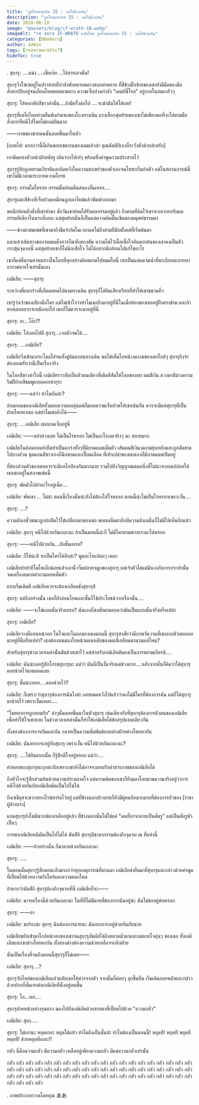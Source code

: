```yaml
---
title: 'รูทโทสะพาร์ท 15 : จบไปด้วยกัน'
description: "รูทโทสะพาร์ท 15 : จบไปด้วยกัน"
date: 2018-06-18
image: "@assets/blog/if-wrath-18.webp"
imageAlt: "re zero IF-WRATH แปลไทย รูทโทสะพาร์ท 15 : จบไปด้วยกัน"
categories: [Oboberu]
author: admin
tags: [rezerowrathif]
hideToc: true
---
```

.
สุบารุ: ....แม่ง ....เชี่ยเอ๊ย ...ไอ้สารเลวนั่น!

สุบารุวิ่งโซเซอยู่ในปราสาทที่กำลังพังทลายพลางสบถคำหยาบ ที่สีข้างฝั่งซ้ายของเขายังมีมีดของมือสังหารปักอยู่จนเลือดไหลหยดตามทาง ความเจ็บปวดกำลัง "เดมป์ซี่โรล" อยู่ภายในสมองรัวๆ

สุบารุ: ไอ้หอกหักสีขาวดำนั่น....ถ้ามีครั้งต่อไป ....จะฆ่ามันให้ได้เลย!

สุบารุที่เหงื่อไหลท่วมยืนพิงกำแพงของโถงทางเดิน แรงเฮือกสุดท้ายของเขาไม่เพียงพอที่จะไล่ตามมือสังหารที่หนีไปโดยไม่ยอมปิดฉาก

――ภาพของชายคนนั้นลอยขึ้นมาในหัว

[ออตโต้: มากกว่านี้ก็เกินขอบเขตงานของผมแล้วล่ะ คุณนัตสึกิเองก็ระวังตัวด้วยล่ะครับ]

เอามีดแทงหัวหน้าฝ่ายศัตรู เดินจากไปเท่ๆ พร้อมทิ้งคำพูดกวนประสาทไว้

สุบารุรู้สึกถูกหยามเกียรติและผิดหวังในความสะเพร่าของตัวเองจนโทสะเริ่มก่อตัว แต่ในสถานการณ์นี้เขาไม่มีเวลามาระบายความโกรธ

สุบารุ: กรรมใดใครก่อ กรรมนั้นย่อมคืนสนองงั้นเหรอ....

สุบารุแตะสีข้างที่เจ็บปวดเหมือนถูกเผาไหม้แล้วพึมพำออกมา

พอนึกย้อนถึงสิ่งที่เขาทำมา สักวันเขาย่อมได้รับผลกรรมอยู่แล้ว ถึงตามที่คิดไว้เขาจะอยากรอรับผลกรรมทีเดียวในนรกก็เถอะ แต่สุดท้ายนั่นก็เป็นแค่ความคิดตื้นเขินของมนุษย์ธรรมดา

――ช่างน่าสมเพชที่เขามาถึงขีดจำกัดในเวลาแค่ไม่ถึงสามปีนับตั้งแต่ที่เริ่มต้นมา

และแล้วเส้นทางของจอมเผด็จการก็มาถึงทางตัน ความไม่ไว้เนื้อเชื่อใจอันมากล้นของเขาคงเป็นตัวกระตุ้นจุดจบนี้ แต่สุดท้ายเขาก็ไม่นึกเสียใจ ไม่ได้อยากนึกย้อนไปแก้ไขอะไร

เขาก็แค่ดิ้นรนหาหนทางในโลกที่ทุกอย่างผิดพลาดไปหมดใบนี้ เขาเป็นแค่คนจมน้ำที่ตะเกียกตะกายหาอากาศหายใจเท่านั้นเอง

เอมิเลีย: ――สุบารุ

ระหว่างที่แบกร่างที่เลือดหยดไปตามทางเดิน สุบารุก็ได้ยินเสียงเรียกที่ทำให้เขาขมวดคิ้ว

เขารู้ว่าเจ้าของเสียงคือใคร แต่ไม่เข้าใจว่าทำไมเธอถึงมาอยู่ที่นี่ในเมื่อห้องของเธออยู่ฝั่งตรงข้าม และถ้าหากเธออยากจะหนีออกไป เธอก็ไม่ควรจะมาอยู่ที่นี่

สุบารุ: อะ...โอ๊ะ!?

เอมิเลีย: โล่งอกไปที สุบารุ...เจอตัวจนได้....

สุบารุ: ....เอมิเลีย?

เอมิเลียวิ่งเข้ามากระโดดใส่จนทั้งคู่ล้มลงบนทางเดิน พอได้เห็นใบหน้างดงามของเธอใกล้ๆ สุบารุถึงจำต้องยอมรับว่านี่เป็นเรื่องจริง

ในโลกสีขาวดำใบนี้ เอมิเลียราวกับเป็นตัวตนเดียวที่เติมสีสันให้โลกของเขา ผมสีเงิน ดวงตาสีม่วงคราม ริมฝีปากสีชมพูแบบดอกซากุระ

สุบารุ: ――แต่ว่า ทำไมกันล่ะ?

อ้อมกอดของเอมิเลียทั้งมอบความอบอุ่นแต่ก็มอบความเจ็บปวดให้เขาเช่นกัน ควรจะมีแค่สุบารุที่เป็นฝ่ายโหยหาเธอ แต่ทำไมเธอถึงได้――

สุบารุ: ....เอมิเลีย เธอบาดเจ็บอยู่นี่

เอมิเลีย: ――อย่าห่วงเลย ไม่เป็นไรหรอก ไม่เป็นอะไรเลยจริงๆ นะ สบายมาก

เอมิเลียในอ้อมกอดส่งยิ้มทำเป็นแกร่งทั้งๆที่มีบาดแผลเต็มตัว เส้นผมสีเงินงดงามยุ่งเหยิงและถูกตัดขาดไปบางส่วน ชุดนอนสีขาวเองก็ฉีกขาดและเปื้อนเลือด ที่เท้าเปล่าของเธอเองก็มีบาดแผลเปิดอยู่

ที่ห้องส่วนตัวของเธอควรจะมีกลไกป้องกันมากมาย รวมไปถึงวิญญาณตนหนึ่งที่ไม่น่าจะยอมปล่อยให้เธอตกอยู่ในสภาพเช่นนี้

สุบารุ: พัคมัวไปทำอะไรอยู่เนี่ย....

เอมิเลีย: พัคเขา.... ไม่ล่ะ ตอนนี้เรื่องนั้นน่ะยังไม่ต้องใส่ใจหรอก ตอนนี้น่ะไม่เป็นไรหรอกเพราะงั้น....

สุบารุ: ....?

ความลังเลชั่วขณะถูกปกปิดไว้ใต้เปลือกตาของเธอ พอเธอลืมตาอีกทีความลังเลนั้นก็ไม่มีให้เห็นอีกแล้ว

เอมิเลีย: สุบารุ หนีไปด้วยกันเถอะนะ ถ้าเป็นตอนนี้ล่ะก็ ไม่มีใครตามพวกเรามาได้หรอก

สุบารุ: ――หนีไปด้วยกัน...กับชั้นเหรอ?

เอมิเลีย: ก็ใช่น่ะสิ จะเป็นใครได้อีกล่ะ? พูดอะไรแปลกๆ เนอะ

เอมิเลียทำท่าทีโมโหเล็กน้อยแล้วเอานิ้วจิ้มปลายจมูกของสุบารุ แต่เจ้าตัวได้แต่มึนงงกับการกระทำนั้นจนเครื่องหมายคำถามลอยเต็มหัว

แรกเริ่มเดิมที เอมิเลียควรจะต้องเกลียดชังสุบารุสิ

สุบารุ: แต่ถึงอย่างนั้น เธอก็ยังอ่อนโยนและชั้นก็ใช้ประโยชน์จากเรื่องนั้น....

เอมิเลีย: ――จะใช่แบบนั้นจริงเหรอ? ฉันเองก็สงสัยมาตลอดว่ามันเป็นแบบนั้นจริงหรือเปล่า

สุบารุ: เอมิเลีย?

เอมิเลียวางมือบนหน้าอก ในใจและในอกของเธอตอนนี้ สุบารุสงสัยว่ามีภาพวันวานที่เขาลากตัวเธอออกมาอยู่ที่นี่หรือเปล่า? เธอต้องทนมองใบหน้าตอนหลับของคนที่เกลียดมานานแค่ไหน?

สำหรับสุบารุช่วงเวลาเหล่านั้นมันช่วยเขาไว้ แต่สำหรับเอมิเลียมันคงเป็นการหยามเกียรติ....

เอมิเลีย: ฉันน่ะเคยรู้สึกโกรธสุบารุนะ แต่ว่า มันก็เป็นงั้นจริงแค่ช่วงแรก....หลังจากนั้นก็คิดว่าได้สุบารุคอยช่วยไว้มาตลอดเลย

สุบารุ: ชั้นน่ะเหรอ....คอยช่วยไว้?

เอมิเลีย: ก็เพราะว่าสุบารุต้องการฉันไงล่ะ เคยหมดหวังไปแล้วว่าคงไม่มีใครที่ต้องการฉัน แต่ก็ได้สุบารุมาช่วยไว้ เพราะงั้นแหละ....

"โหยหาการถูกยอมรับ" คำๆนั้นลอยขึ้นมาในหัวสุบารุ เช่นเดียวกับที่สุบารุต้องการตัวตนของเอมิเลียเพื่อทำให้ใจเขาสงบ ในช่วงเวลาเหล่านั้นก็ทำให้เอมิเลียได้ข้อสรุปแบบเดียวกัน

ทั้งสองต้องการการกันและกัน กลายเป็นความสัมพันธ์แบบต่างฝ่ายต่างโหยหากัน

เอมิเลีย: ฉันอยากจะอยู่กับสุบารุ เพราะงั้น หนีไปด้วยกันเถอะนะ?

สุบารุ: ....ได้ยินแบบนั้น ก็รู้สึกดีใจอยู่หรอก แต่ว่า....

คำตอบของสุบารุตะกุกตะกักเพราะเขายังไม่อาจจะตอบรับคำสารภาพของเอมิเลียได้

ถึงหัวใจจะรู้สึกท่วมท้นด้วยความประหลาดใจ แต่ความคิดของเขาก็ยังมองโลกตามความจริงอยู่ว่าการหนีไปด้วยกันกับเอมิเลียมันเป็นไปไม่ได้

ถึงเซซิลุสจะขวางทางไรน์ฮาร์ดไว้อยู่ แต่ที่ข้างนอกปราสาทก็ยังมีผู้คนอีกมากมายที่ต้องการหัวของ [ราชาผู้ล้างบาง]

แถมสุบารุยังไม่มีพวกพ้องเหลืออยู่แล้ว ที่ข้างนอกนั่นไม่ใช่แค่ "คนที่อาจกลายเป็นศัตรู" แต่เป็นศัตรูตัวเป็นๆ

การพาเอมิเลียหนีมันเป็นไปไม่ได้ นัตสึกิ สุบารุมีชะตากรรมต้องถึงจุดจบ ณ ที่แห่งนี้

เอมิเลีย: ――ถ้าอย่างนั้น ก็มาตายด้วยกันเถอะนะ

สุบารุ: .....

ในตอนนั้นสุบารุรู้สึกตกตะลึงมากกว่าทุกเหตุการณ์ที่ผ่านมา เอมิเลียส่งยิ้มมาที่สุบารุและกล่าวด้วยคำพูดที่เปี่ยมไปด้วยความรักใคร่และความหลงใหล

ถ้าหากว่านัตสึกิ สุบารุต้องถึงจุดจบที่นี่ เอมิเลียก็จะ――

เอมิเลีย: มาจบเรื่องนี้ด้วยกันเถอะนะ ในที่ที่ไม่มีนายที่ต้องการฉันอยู่น่ะ ฉันไม่ขออยู่ต่อหรอก

สุบารุ: ――อา

เอมิเลีย: ขอร้องล่ะ สุบารุ ฉันต้องการนายนะ ฉันอยากจะอยู่ด้วยกันกับนาย

เอมิเลียขยับเข้ามาใกล้หน้าอกของเขาจนสุบารุสัมผัสได้ถึงหยาดน้ำตาและลมหายใจอุ่นๆ ของเธอ ทั้งเอมิเลียและเขาต่างโหยหากัน ทั้งสองต่างต้องความช่วยเหลือจากอีกฝ่าย

นั่นเป็นเรื่องที่จนถึงตอนนี้สุบารุก็ไม่เคย――

เอมิเลีย: สุบารุ....?

สุบารุจับไหล่ของเอมิเลียแล้วผลักเธอให้ห่างจากตัว จากนั้นก็ค่อยๆ ลุกขึ้นยืน เริ่มเดินถอยหลังและกล่าวด้วยปากที่สั่นเทาต่อเอมิเลียที่นั่งอยู่บนพื้น

สุบารุ: โก...หก....

สุบารุส่ายหน้าอย่างรุนแรง มองไปยังเอมิเลียด้วยสายตาที่เปี่ยมไปด้วย "ความกลัว"

เอมิเลีย: สุบา.....

สุบารุ: ไม่เอานะ หยุดเถอะ หยุดได้แล้ว ทำไมถึงเป็นชั้นล่ะ ทำไมต้องเป็นตอนนี้! หยุดที! หยุดที หยุดที หยุดที! ช่วยหยุดทีเถอะ!!

กลัว นี่คือความกลัว มีความกลัว เหลืออยู่เพียงความกลัว มีแค่ความกลัวเท่านั้น

กลัว กลัว กลัว กลัว กลัว กลัว กลัว กลัว กลัว กลัว กลัว กลัว กลัว กลัว กลัว กลัว กลัว กลัว กลัว กลัว กลัว กลัว กลัว กลัว กลัว กลัว กลัว กลัว กลัว กลัว กลัว กลัว กลัว กลัว กลัว กลัว กลัว กลัว กลัว กลัว กลัว กลัว กลัว กลัว กลัว กลัว กลัว กลัว กลัว กลัว กลัว กลัว กลัว กลัว กลัว กลัว กลัว กลัว กลัว กลัว กลัว กลัว กลัว กลัว

.
ภาพประกอบวาดโดยคุณ ああ
